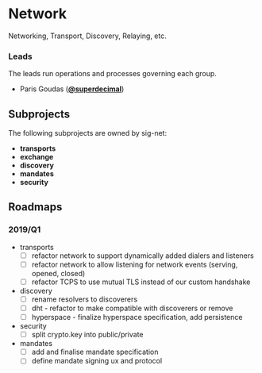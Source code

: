 <!---
This is an autogenerated file!

Please do not edit this file directly, but instead make changes to the
`/community/groups.yaml` file and run `make community-docs`.

--->
# Network
Networking, Transport, Discovery, Relaying, etc.

### Leads
The leads run operations and processes governing each group.

- Paris Goudas (**[@superdecimal](https://github.com/superdecimal)**)
## Subprojects

The following subprojects are owned by sig-net:
- **transports**
- **exchange**
- **discovery**
- **mandates**
- **security**

## Roadmaps

### 2019/Q1
- transports
  - [ ] refactor network to support dynamically added dialers and listeners
  - [ ] refactor network to allow listening for network events (serving, opened, closed)
  - [ ] refactor TCPS to use mutual TLS instead of our custom handshake
- discovery
  - [ ] rename resolvers to discoverers
  - [ ] dht - refactor to make compatible with discoverers or remove
  - [ ] hyperspace - finalize hyperspace specification, add persistence
- security
  - [ ] split crypto.key into public/private
- mandates
  - [ ] add and finalise mandate specification
  - [ ] define mandate signing ux and protocol